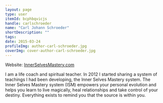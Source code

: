 ```yaml
---
layout: page
type: user
itemId: bcphbqvicjs
handle: carlschroeder
name: "Carl Johann Schroeder"
shortDescription: ""
tags:
date: 2015-03-24
profileImg: author-carl-schroeder.jpg
coverImg: cover-author-carl-schroeder.jpg
---
```


Website: [InnerSelvesMastery.com](http://www.innerselvesmastery.com)

I am a life coach and spiritual teacher. In 2012 I started sharing a system of teachings I had been developing, the Inner Selves Mastery system. The Inner Selves Mastery system (ISM) empowers your personal evolution and helps you learn to live magically, heal relationships and take control of your destiny. Everything exists to remind you that the source is within you. 


